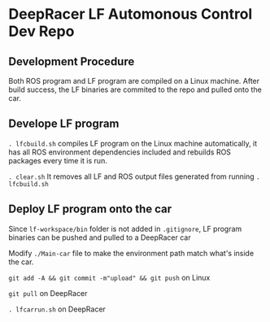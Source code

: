 # DeepRacer LF Automonous Control Dev Repo

## Development Procedure 

Both ROS program and LF program are compiled on a Linux machine. After build success, the LF binaries are commited to the repo and pulled onto the car. 

## Develope LF program

`. lfcbuild.sh` compiles LF program on the Linux machine automatically, it has all ROS environment dependencies included and rebuilds ROS packages every time it is run. 

`. clear.sh` It removes all LF and ROS output files generated from running `. lfcbuild.sh`

## Deploy LF program onto the car 
Since `lf-workspace/bin` folder is not added in `.gitignore`, LF program binaries can be pushed and pulled to a DeepRacer car

Modify `./Main-car` file to make the environment path match what's inside the car.

 `git add -A && git commit -m"upload" && git push` on Linux

 `git pull` on DeepRacer

 `. lfcarrun.sh` on DeepRacer

